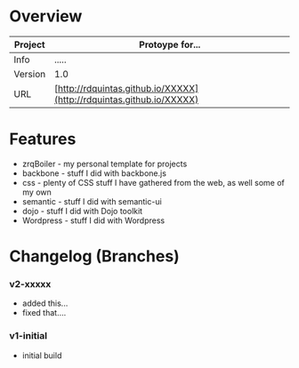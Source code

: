 # Overview

Project | Protoype for...
--- | ---
Info | .....
Version | 1.0
URL | [http://rdquintas.github.io/XXXXX](http://rdquintas.github.io/XXXXX)


# Features
- zrqBoiler - my personal template for projects
- backbone - stuff I did with backbone.js
- css - plenty of CSS stuff I have gathered from the web, as well some of my own
- semantic - stuff I did with semantic-ui
- dojo - stuff I did with Dojo toolkit
- Wordpress - stuff I did with Wordpress

# Changelog (Branches)
### v2-xxxxx
- added this...
- fixed that....

### v1-initial
- initial build
